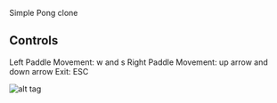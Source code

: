 Simple Pong clone

Controls
---------
Left Paddle Movement: w and s
Right Paddle Movement: up arrow and down arrow
Exit: ESC

![alt tag](https://raw.github.com/rogertux/PaddleTennis/master/screen.png)
